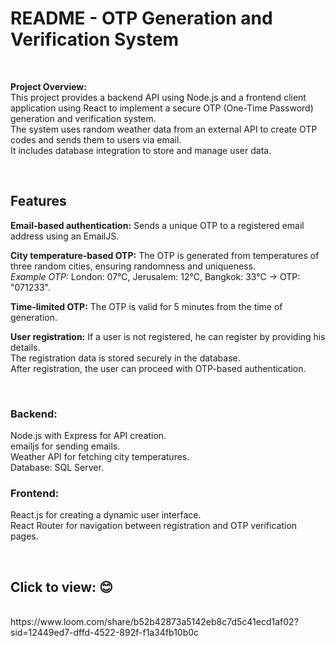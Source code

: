 # README - OTP Generation and Verification System
<br>

**Project Overview:**
<br>
This project provides a backend API using Node.js and a frontend client application using React to implement a secure OTP (One-Time Password) generation and verification system. <br>
The system uses random weather data from an external API to create OTP codes and sends them to users via email.<br>
It includes database integration to store and manage user data.

<br>

## **Features**

**Email-based authentication:**
Sends a unique OTP to a registered email address using an EmailJS.

**City temperature-based OTP:**
The OTP is generated from temperatures of three random cities, ensuring randomness and uniqueness.
<br>
*Example OTP:* London: 07°C, Jerusalem: 12°C, Bangkok: 33°C → OTP: "071233".

**Time-limited OTP:**
The OTP is valid for 5 minutes from the time of generation.

**User registration:**
If a user is not registered, he can register by providing his details.<br>
The registration data is stored securely in the database.<br>
After registration, the user can proceed with OTP-based authentication.

 <br>
 
### Backend:
Node.js with Express for API creation.<br>
emailjs for sending emails.<br>
Weather API for fetching city temperatures. <br>
Database: SQL Server.

### Frontend:
React.js for creating a dynamic user interface.<br>
React Router for navigation between registration and OTP verification pages.

<br>


## **Click to view:** 😊  
<br>
https://www.loom.com/share/b52b42873a5142eb8c7d5c41ecd1af02?sid=12449ed7-dffd-4522-892f-f1a34fb10b0c

